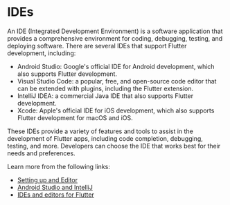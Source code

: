 # IDEs

An IDE (Integrated Development Environment) is a software application that provides a comprehensive environment for coding, debugging, testing, and deploying software. There are several IDEs that support Flutter development, including:

- Android Studio: Google's official IDE for Android development, which also supports Flutter development.
- Visual Studio Code: a popular, free, and open-source code editor that can be extended with plugins, including the Flutter extension.
- IntelliJ IDEA: a commercial Java IDE that also supports Flutter development.
- Xcode: Apple's official IDE for iOS development, which also supports Flutter development for macOS and iOS.

These IDEs provide a variety of features and tools to assist in the development of Flutter apps, including code completion, debugging, testing, and more. Developers can choose the IDE that works best for their needs and preferences.

Learn more from the following links:

- [Setting up and Editor](https://docs.flutter.dev/get-started/editor)
- [Android Studio and IntelliJ](https://docs.flutter.dev/development/tools/android-studio)
- [IDEs and editors for Flutter](https://dart.dev/tools#ides-and-editors)